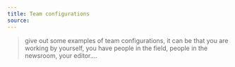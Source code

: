 ```yaml
---
title: Team configurations
source:
---
```


>give out some examples of team configurations, it can be that you are working by yourself, you have people in the field, people in the newsroom, your editor....
